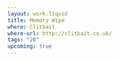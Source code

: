 ```yaml
---
layout: work.liquid
title: Memory Wipe
where: Clitbait
where-url: http://clitbait.co.uk/
tags: "20"
upcoming: true
---
```

